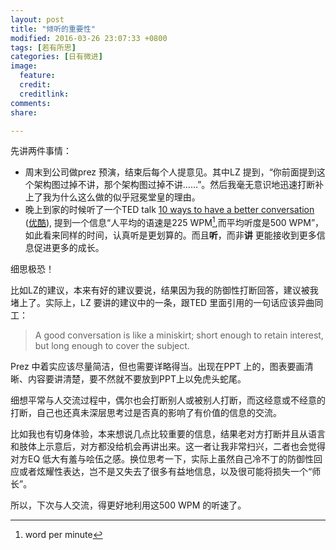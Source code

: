 ```yaml
---
layout: post
title: "倾听的重要性"
modified: 2016-03-26 23:07:33 +0800
tags: [若有所思]
categories: [日有微进]
image:
  feature: 
  credit: 
  creditlink: 
comments: 
share: 

---
```


先讲两件事情：

- 周末到公司做prez 预演，结束后每个人提意见。其中LZ 提到，“你前面提到这个架构图过掉不讲，那个架构图过掉不讲……”。然后我毫无意识地迅速打断补上了我为什么这么做的似乎冠冕堂皇的理由。
- 晚上到家的时候听了一个TED talk [10 ways to have a better conversation][10Ways] ([优酷]), 提到一个信息“人平均的语速是225 WPM[^WPM],而平均听度是500 WPM”，如此看来同样的时间，认真听是更划算的。而且**听**，而非**讲** 更能接收到更多信息促进更多的成长。

细思极恐！

比如LZ的建议，本来有好的建议要说，结果因为我的防御性打断回答，建议被我堵上了。实际上，LZ 要讲的建议中的一条，跟TED 里面引用的一句话应该异曲同工：

> A good conversation is like a miniskirt; short enough to retain interest, but long enough to cover the subject. 

Prez 中着实应该尽量简洁，但也需要详略得当。出现在PPT 上的，图表要画清晰、内容要讲清楚，要不然就不要放到PPT上以免虎头蛇尾。

细想平常与人交流过程中，偶尔也会打断别人或被别人打断，而这经意或不经意的打断，自己也还真未深层思考过是否真的影响了有价值的信息的交流。

比如我也有切身体验，本来想说几点比较重要的信息，结果老对方打断并且从语言和肢体上示意后，对方都没给机会再讲出来。这一者让我非常扫兴，二者也会觉得对方EQ 低大有羞与哙伍之感。换位思考一下，实际上虽然自己冷不丁的防御性回应或者炫耀性表达，岂不是又失去了很多有益地信息，以及很可能将损失一个“师长”。

所以，下次与人交流，得更好地利用这500 WPM 的听速了。


[10Ways]: https://www.ted.com/talks/celeste_headlee_10_ways_to_have_a_better_conversation?language=en
[优酷]: http://v.youku.com/v_show/id_XMTUxMDU3MDA4OA==.html?from=s1.8-1-1.2

[^WPM]: word per minute
